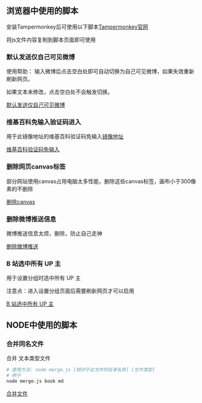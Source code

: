 ## 浏览器中使用的脚本

安装Tampermonkey后可使用以下脚本[Tampermonkey官网](https://www.tampermonkey.net/)

将js文件内容复制到脚本页面即可使用

### 默认发送仅自己可见微博

使用帮助：
输入微博后点击空白处即可自动切换为自己可见微博，如果失效重新刷新网页。

如果文本未修改，点击空白处不会触发切换。

[默认发送仅自己可见微博](https://github.com/coddylau/Script/blob/master/post-weibo.js)

### 维基百科免输入验证码进入

用于此镜像地址的维基百科验证码免输入[镜像地址](https://zh.wikipedia.hk.cn/wiki/Wikipedia:%E9%A6%96%E9%A1%B5)

[维基百科验证码免输入](https://github.com/coddylau/Script/blob/master/wiki.js)

### 删除网页canvas标签

部分网站使用canvas占用电脑太多性能，删除这些canvas标签，画布小于300像素的不删除

[删除canvas](https://github.com/coddylau/Script/blob/master/remove-canvas.js)

### 删除微博推送信息

微博推送信息太烦，删除，防止自己走神

[删除微博推送](https://github.com/coddylau/Script/blob/master/weibo-zen.js)

### B 站选中所有 UP 主

用于设置分组时选中所有 UP 主

注意点：进入设置分组页面后需要刷新网页才可以启用

[B 站选中所有 UP 主](https://github.com/coddylau/Script/blob/master/selectAllUp.js)

## NODE中使用的脚本

### 合并同名文件

合并 文本类型文件
```bash
# 使用方法: node merge.js [相对于此文件的目录名称] [文件类型]
# 例子
node merge.js book md
```

[合并文件](https://github.com/coddylau/Script/blob/master/merge.js)
